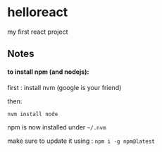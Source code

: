 # helloreact
my first react project
## Notes
#### to install npm (and nodejs):
first : install nvm (google is your friend)

then:

`nvm install node`

npm is now installed under `~/.nvm`

make sure to update it using : `npm i -g npm@latest`
